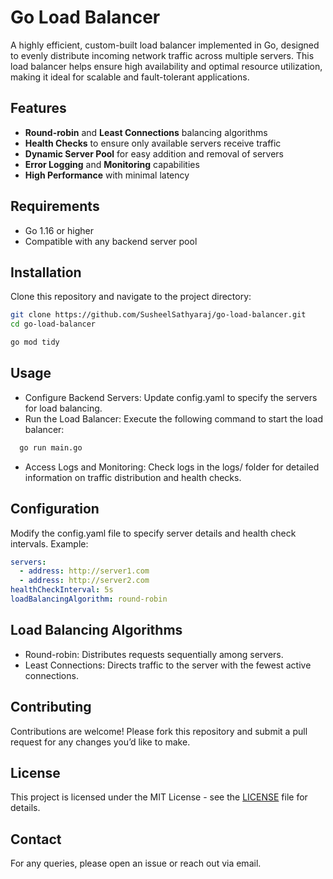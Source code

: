 # Go Load Balancer

A highly efficient, custom-built load balancer implemented in Go, designed to evenly distribute incoming network traffic across multiple servers. This load balancer helps ensure high availability and optimal resource utilization, making it ideal for scalable and fault-tolerant applications.

## Features

- **Round-robin** and **Least Connections** balancing algorithms
- **Health Checks** to ensure only available servers receive traffic
- **Dynamic Server Pool** for easy addition and removal of servers
- **Error Logging** and **Monitoring** capabilities
- **High Performance** with minimal latency

## Requirements

- Go 1.16 or higher
- Compatible with any backend server pool

## Installation

Clone this repository and navigate to the project directory:

```bash
git clone https://github.com/SusheelSathyaraj/go-load-balancer.git
cd go-load-balancer

go mod tidy
```

## Usage

- Configure Backend Servers: Update config.yaml to specify the servers for load balancing.
- Run the Load Balancer: Execute the following command to start the load balancer:

```bash
  go run main.go
```
- Access Logs and Monitoring: Check logs in the logs/ folder for detailed information on traffic distribution and health checks.

## Configuration

Modify the config.yaml file to specify server details and health check intervals. Example:

```yaml
servers:
  - address: http://server1.com
  - address: http://server2.com
healthCheckInterval: 5s
loadBalancingAlgorithm: round-robin
```

## Load Balancing Algorithms

- Round-robin: Distributes requests sequentially among servers.
- Least Connections: Directs traffic to the server with the fewest active connections.

## Contributing

Contributions are welcome! Please fork this repository and submit a pull request for any changes you’d like to make.

## License

This project is licensed under the MIT License - see the [LICENSE](LICENSE) file for details.

## Contact

For any queries, please open an issue or reach out via email.
